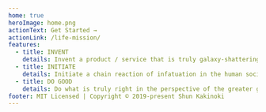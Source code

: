 ```yaml
---
home: true
heroImage: home.png
actionText: Get Started →
actionLink: /life-mission/
features:
  - title: INVENT
    details: Invent a product / service that is truly galaxy-shattering
  - title: INITIATE
    details: Initiate a chain reaction of infatuation in the human society
  - title: DO GOOD
    details: Do what is truly right in the perspective of the greater good.
footer: MIT Licensed | Copyright © 2019-present Shun Kakinoki
---
```

